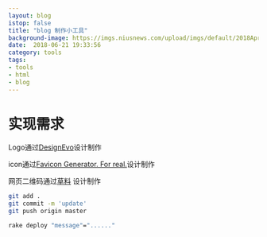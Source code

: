 ```yaml
---
layout: blog
istop: false
title: "blog 制作小工具"
background-image: https://imgs.niusnews.com/upload/imgs/default/2018AprC/0430Jem/46.jpg
date:  2018-06-21 19:33:56
category: tools
tags:
- tools
- html
- blog
---
```


# 实现需求

Logo通过<a href="https://www.designevo.com/cn/" title="免费在线logo制作软件">DesignEvo</a>设计制作

icon通过<a href="https://realfavicongenerator.net/" title="免费在线favicon制作软件">Favicon Generator. For real.</a>设计制作

网页二维码通过<a href="https://cli.im/" title="免费在线二维码制作">草料</a> 设计制作

```bash
git add .
git commit -m 'update'
git push origin master

rake deploy "message"="......"

```
